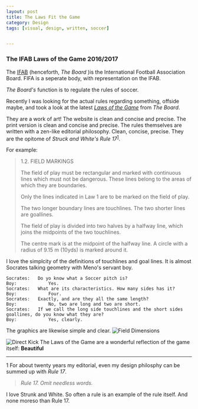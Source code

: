 ```yaml
---
layout: post
title: The Laws Fit the Game
category: Design
tags: [visual, design, written, soccer]


---
```


### The IFAB Laws of the Game 2016/2017
The [IFAB](http://www.theifab.com) (henceforth, _The Board_ )is the International Football Association Board. FIFA is a seperate body, with representation on the IFAB.

_The Board's_ function is to regulate the rules of soccer. 

Recently I was looking for the actual rules regarding something, offside maybe,  and took a look at the latest [_Laws of the Game_](http://www.theifab.com/laws) from _The Board_.

They are a work of art! The website is clean and concise and precise. The print version is clean and concise and precise. The rules themselves are written with a zen-like editorial philosophy. Clean, concise, precise. They are the opitome of _Struck and White's_ *Rule 17*<sup>[1](#myfootnote1)</sup>.

For example:
>1.2. FIELD MARKINGS
>
>The field of play must be rectangular and marked with continuous lines which must not be dangerous. These lines belong to the areas of which they are boundaries.
>
>Only the lines indicated in Law 1 are to be marked on the field of play.
>
>The two longer boundary lines are touchlines. The two shorter lines are goallines.
>
>The field of play is divided into two halves by a halfway line, which joins the midpoints of the two touchlines.
>
>The centre mark is at the midpoint of the halfway line. A circle with a radius of 9.15 m (10yds) is marked around it.
>

I love the simplcity of the definitions of touchlines and goal lines. It is almost Socrates talking geometry with Meno's servant boy. 

	Socrates:	Do yo know what a Soccer pitch is?
	Boy:			Yes.
	Socrates: 	What are its characteristics. How many sides has it?
	Boy: 			Four.
	Socrates:	Exactly, and are they all the same length?
	Boy:			No, two are long and two are short.
	Socrates:	If we call the long side touchlines and the short sides goallines, do you know what they are?
	Boy:			Yes, clearly.
	

The graphics are likewise simple and clear.
![Field Dimensions](http://static-3eb8.kxcdn.com/media/052016/197/Dimensions_main.png "Field Dimensions")

![Direct Kick](http://static-3eb8.kxcdn.com/media/042016/101/DIRECT-FREE-KICK_main.png "Direct Kick")
The Laws of the Game are a wonderful reflection of the game itself: 
__Beautiful__

**********************************
<a name="myfootnote1">1</a> For about twenty years my editorial, even my design philosphy can be summed up with *Rule 17*.
>_Rule 17. Omit needless words._

I love Strunk and White. So often a rule is an example of the rule itself. And none moreso than Rule 17.